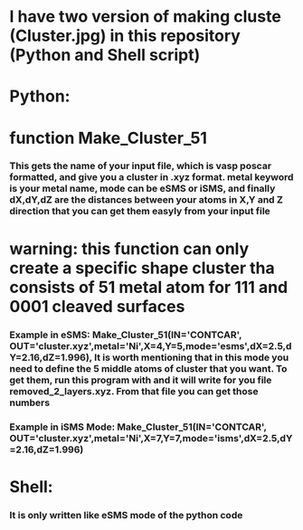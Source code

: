 # I have two version of making cluste (Cluster.jpg) in this repository (Python and Shell script)

# Python:

# function  Make_Cluster_51
### This gets the name of your input file, which is vasp poscar formatted, and give you a cluster in .xyz format. metal keyword is your metal name, mode can be eSMS or iSMS, and finally dX,dY,dZ are the distances between your atoms in X,Y and Z direction that you can get them easyly from your input file

# warning: this function can only create a specific shape cluster tha consists of 51 metal atom for 111 and 0001 cleaved surfaces

### Example in eSMS: Make_Cluster_51(IN='CONTCAR', OUT='cluster.xyz',metal='Ni',X=4,Y=5,mode='esms',dX=2.5,dY=2.16,dZ=1.996), It is worth mentioning that in this mode you need to define the 5 middle atoms of cluster that you want. To get them, run this program with and it will write for you file removed_2_layers.xyz. From that file you can get those numbers

### Example in iSMS Mode: Make_Cluster_51(IN='CONTCAR', OUT='cluster.xyz',metal='Ni',X=7,Y=7,mode='isms',dX=2.5,dY=2.16,dZ=1.996)


# Shell:

### It is only written like eSMS mode of the python code


